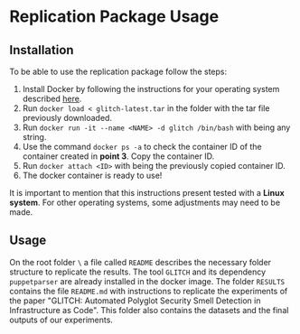 # Replication Package Usage

## Installation

To be able to use the replication package follow the steps:

1. Install Docker by following the instructions for your operating system described [here](https://docs.docker.com/engine/install/).
2. Run ``docker load < glitch-latest.tar`` in the folder with the tar file previously downloaded.
3. Run ``docker run -it --name <NAME> -d glitch /bin/bash`` with <NAME> being any string.
4. Use the command ``docker ps -a`` to check the container ID of the container created in **point 3**. Copy the container ID.
5. Run ``docker attach <ID>`` with <ID> being the previously copied container ID.
6. The docker container is ready to use!

It is important to mention that this instructions present tested with a **Linux system**. For other operating systems, some adjustments may need to be made.

## Usage

On the root folder ``\`` a file called ``README`` describes the necessary folder structure to replicate the results. 
The tool ``GLITCH`` and its dependency ``puppetparser`` are already installed in the docker image. 
The folder ``RESULTS`` contains the file ``README.md`` with instructions to replicate the experiments of the paper "GLITCH: Automated Polyglot Security Smell Detection in Infrastructure as Code".
This folder also contains the datasets and the final outputs of our experiments.

